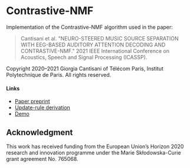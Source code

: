 Contrastive-NMF
========================================================

Implementation of the Contrastive-NMF algorithm used in the paper:      
    
> Cantisani et al. "NEURO-STEERED MUSIC SOURCE SEPARATION WITH EEG-BASED AUDITORY ATTENTION DECODING AND CONTRASTIVE-NMF." 2021 IEEE International Conference on Acoustics, Speech and Signal Processing (ICASSP).

Copyright 2020–2021 Giorgia Cantisani of Télécom Paris, Institut Polytechnique de Paris.
All rights reserved.

#### Links
- [Paper preprint](https://hal.telecom-paris.fr/hal-02978978)
- [Update-rule derivation](https://hal.telecom-paris.fr/hal-02978978v4/file/Update-rule-C-NMF.pdf)
- [Demo](https://adasp.telecom-paris.fr/resources/2021-04-06-eeg-driven-c-nmf/)

Acknowledgment
----------------------------------------------------------
This work has received funding from the European Union’s Horizon 2020 research and innovation programme under the Marie Skłodowska-Curie grant agreement No. 765068.
